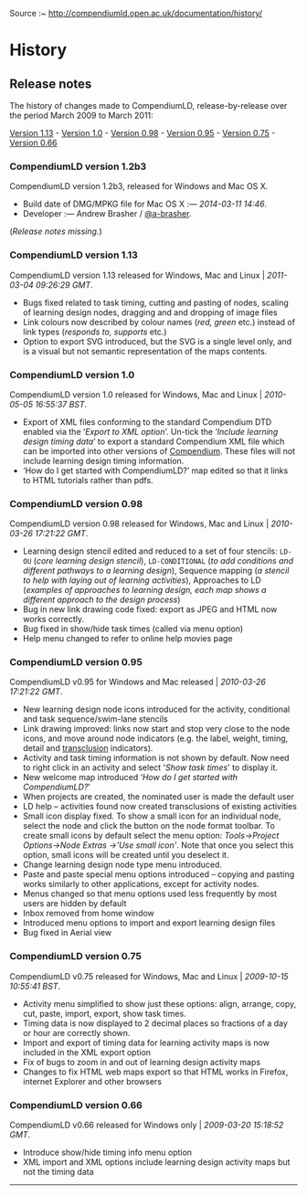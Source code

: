 
Source :~ <http://compendiumld.open.ac.uk/documentation/history/>

# History

## Release notes

The history of changes made to CompendiumLD, release-by-release over the period March 2009 to March 2011:

[Version 1.13](#version113) - [Version 1.0](#version10) - [Version 0.98](#version098) - [Version 0.95](#version095) - [Version 0.75](#version075) - [Version 0.66](#version066)

### CompendiumLD version 1.2b3

CompendiumLD version 1.2b3, released for Windows and Mac OS X.

 * Build date of DMG/MPKG file for Mac OS X :— _2014-03-11 14:46_.
 * Developer :— Andrew Brasher / [@a-brasher][].

(_Release notes missing._)

[CompendiumLDv1.2b3.dmg]: #!-v1.2b3 "2014-03-11 14:46 (build date of DMG/MPKG file for Mac OS X)"
[CompendiumLDv1.2-5.dmg]: #!-v1.2-5 "2013-04-15 16:27 (build date of DMG/MPKG file for Mac OS X)"
[CompendiumLDv1.2.dmg]:   #!-v1.2   "2013-03-22 17:38 (build date of DMG/MPKG file for Mac OS X)"

<div id="v113">

### <a name="version113" ></a>CompendiumLD version 1.13

CompendiumLD version 1.13 released for Windows, Mac and Linux | _2011-03-04 09:26:29 GMT_.

*   Bugs fixed related to task timing, cutting and pasting of nodes, scaling of learning design nodes, dragging and and dropping of image files
*   Link colours now described by colour names (_red, green_ etc.) instead of link types (_responds to, supports_ etc.)
*   Option to export SVG introduced, but the SVG is a single level only, and is a visual but not semantic representation of the maps contents.

</div>

<div id="v10">

### <a name="version10" ></a>CompendiumLD version 1.0

CompendiumLD version 1.0 released for Windows, Mac and Linux | _2010-05-05 16:55:37 BST_.

*   Export of XML files conforming to the standard Compendium DTD enabled via the ‘_Export to XML option_’.
  Un-tick the ‘_Include learning design timing data_’ to export a standard Compendium XML file
  which can be imported into other versions of [Compendium](http://compendium.open.ac.uk/).
  These files will not include learning design timing information.
*   ‘How do I get started with CompendiumLD?’ map edited so that it links to HTML tutorials rather than pdfs.

</div>

<div id="v098">

### <a name="version098" ></a>CompendiumLD version 0.98

CompendiumLD version 0.98 released for Windows, Mac and Linux | _2010-03-26 17:21:22 GMT_.

*   Learning design stencil edited and reduced to a set of four stencils:
  `LD-OU` (_core learning design stencil_),
  `LD-CONDITIONAL` (_to add conditions and different pathways to a learning design_),
  Sequence mapping (_a stencil to help with laying out of learning activities_),
  Approaches to LD (_examples of approaches to learning design, each map shows a different approach to the design process_)
*   Bug in new link drawing code fixed: export as JPEG and HTML now works correctly.
*   Bug fixed in show/hide task times (called via menu option)
*   Help menu changed to refer to online help movies page

</div>

<div id="v095">

### <a name="version095" ></a>CompendiumLD version 0.95

CompendiumLD v0.95 for Windows and Mac released | _2010-03-26 17:21:22 GMT_.

*   New learning design node icons introduced for the activity, conditional and task sequence/swim-lane stencils
*   Link drawing improved: links now start and stop very close to the node icons, and move around node indicators (e.g. the label, weight, timing, detail and [transclusion][] indicators).
*   Activity and task timing information is not shown by default. Now need to right click in an activity and select '_Show task times_' to display it.
*   New welcome map introduced ‘_How do I get started with CompendiumLD?_’
*   When projects are created, the nominated user is made the default user
*   LD help – activities found now created transclusions of existing activities
*   Small icon display fixed. To show a small icon for an individual node, select the node and click the button on the node format toolbar.
  To create small icons by default select the menu option: _Tools->Project Options->Node Extras ->'Use small icon'_.
  Note that once you select this option, small icons will be created until you deselect it.
*   Change learning design node type menu introduced.
*   Paste and paste special menu options introduced – copying and pasting works similarly to other applications, except for activity nodes.
*   Menus changed so that menu options used less frequently by most users are hidden by default
*   Inbox removed from home window
*   Introduced menu options to import and export learning design files
*   Bug fixed in Aerial view

</div>

<div id="v075">

### <a name="version075" ></a>CompendiumLD version 0.75

CompendiumLD v0.75 released for Windows, Mac and Linux | _2009-10-15 10:55:41 BST_.

*   Activity menu simplified to show just these options: align, arrange, copy, cut, paste, import, export, show task times.
*   Timing data is now displayed to 2 decimal places so fractions of a day or hour are correctly shown.
*   Import and export of timing data for learning activity maps is now included in the XML export option
*   Fix of bugs to zoom in and out of learning design activity maps
*   Changes to fix HTML web maps export so that HTML works in Firefox, internet Explorer and other browsers

</div>

<div id="v066">

### <a name="version066" ></a>CompendiumLD version 0.66

CompendiumLD v0.66 released for Windows only | _2009-03-20 15:18:52 GMT_.

*   Introduce show/hide timing info menu option
*   XML import and XML options include learning design activity maps but not the timing data

</div>

[archive]: https://web.archive.org/web/20170519024443/http://compendiumld.open.ac.uk/documentation/history/
[transclusion]: https://en.wikipedia.org/wiki/Transclusion
[@a-brasher]: https://github.com/a-brasher "Andrew Brasher"

---
